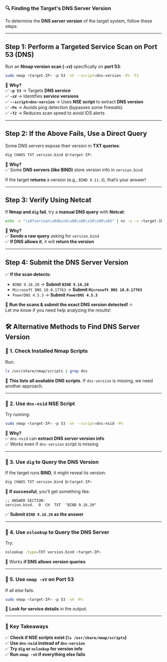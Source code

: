### **🔍 Finding the Target's DNS Server Version**

To determine the **DNS server version** of the target system, follow these steps:

---

## **Step 1: Perform a Targeted Service Scan on Port 53 (DNS)**

Run an **Nmap version scan (`-sV`)** specifically on **port 53**:

```bash
sudo nmap <target-IP> -p 53 -sV --script=dns-version -Pn -T2
```

📌 **Why?**  
✅ **`-p 53`** → Targets **DNS service**  
✅ **`-sV`** → Identifies **service versions**  
✅ **`--script=dns-version`** → Uses **NSE script** to extract **DNS version**  
✅ **`-Pn`** → Avoids ping detection (bypasses some firewalls)  
✅ **`-T2`** → Reduces scan speed to avoid IDS alerts

---

## **Step 2: If the Above Fails, Use a Direct Query**

Some DNS servers expose their version in **TXT queries**:

```bash
dig CHAOS TXT version.bind @<target-IP>
```

📌 **Why?**  
✅ Some **DNS servers (like BIND)** store version info in `version.bind`

If the target **returns** a version (e.g., `BIND 9.11.3`), that’s your answer!

---

## **Step 3: Verify Using Netcat**

If **Nmap and `dig` fail**, try a **manual DNS query** with **Netcat**:

```bash
echo -e "\x07version\x04bind\x00\x00\x10\x00\x03" | nc -u -v <target-IP> 53
```

📌 **Why?**  
✅ **Sends a raw query** asking for `version.bind`  
✅ **If DNS allows it**, it will **return the version**

---

## **Step 4: Submit the DNS Server Version**

✅ **If the scan detects:**

- `BIND 9.16.20` → **Submit `BIND 9.16.20`**
- `Microsoft DNS 10.0.17763` → **Submit `Microsoft DNS 10.0.17763`**
- `PowerDNS 4.5.3` → **Submit `PowerDNS 4.5.3`**

🚀 **Run the scans & submit the exact DNS version detected!** 🔥  
Let me know if you need help analyzing the results!
## **🛠 Alternative Methods to Find DNS Server Version**

### **🔹 1. Check Installed Nmap Scripts**

Run:

```bash
ls /usr/share/nmap/scripts | grep dns
```

📌 **This lists all available DNS scripts**. If `dns-version` is missing, we need another approach.

---

### **🔹 2. Use `dns-nsid` NSE Script**

Try running:

```bash
sudo nmap <target-IP> -p 53 -sV --script=dns-nsid -Pn
```

📌 **Why?**  
✅ `dns-nsid` can **extract DNS server version info**  
✅ Works even if `dns-version` script is missing

---

### **🔹 3. Use `dig` to Query the DNS Version**

If the target runs **BIND**, it might reveal its version:

```bash
dig CHAOS TXT version.bind @<target-IP>
```

📌 **If successful**, you’ll get something like:

```
;; ANSWER SECTION:
version.bind.  0  CH  TXT  "BIND 9.16.20"
```

✅ **Submit `BIND 9.16.20` as the answer**

---

### **🔹 4. Use `nslookup` to Query the DNS Server**

Try:

```bash
nslookup -type=TXT version.bind <target-IP>
```

📌 Works **if DNS allows version queries**

---

### **🔹 5. Use `nmap -sV` on Port 53**

If all else fails:

```bash
sudo nmap <target-IP> -p 53 -sV -Pn
```

📌 **Look for service details** in the output.

---

### **🎯 Key Takeaways**

✅ **Check if NSE scripts exist (`ls /usr/share/nmap/scripts`)**  
✅ **Use `dns-nsid` instead of `dns-version`**  
✅ **Try `dig` or `nslookup` for version info**  
✅ **Run `nmap -sV` if everything else fails**

